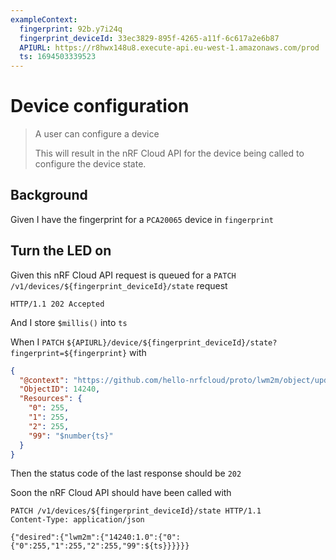 ```yaml
---
exampleContext:
  fingerprint: 92b.y7i24q
  fingerprint_deviceId: 33ec3829-895f-4265-a11f-6c617a2e6b87
  APIURL: https://r8hwx148u8.execute-api.eu-west-1.amazonaws.com/prod
  ts: 1694503339523
---
```


# Device configuration

> A user can configure a device
>
> This will result in the nRF Cloud API for the device being called to configure
> the device state.

## Background

Given I have the fingerprint for a `PCA20065` device in `fingerprint`

## Turn the LED on

Given this nRF Cloud API request is queued for a
`PATCH /v1/devices/${fingerprint_deviceId}/state` request

```
HTTP/1.1 202 Accepted
```

And I store `$millis()` into `ts`

When I `PATCH`
`${APIURL}/device/${fingerprint_deviceId}/state?fingerprint=${fingerprint}` with

```json
{
  "@context": "https://github.com/hello-nrfcloud/proto/lwm2m/object/update",
  "ObjectID": 14240,
  "Resources": {
    "0": 255,
    "1": 255,
    "2": 255,
    "99": "$number{ts}"
  }
}
```

Then the status code of the last response should be `202`

Soon the nRF Cloud API should have been called with

```
PATCH /v1/devices/${fingerprint_deviceId}/state HTTP/1.1
Content-Type: application/json

{"desired":{"lwm2m":{"14240:1.0":{"0":{"0":255,"1":255,"2":255,"99":${ts}}}}}}
```
